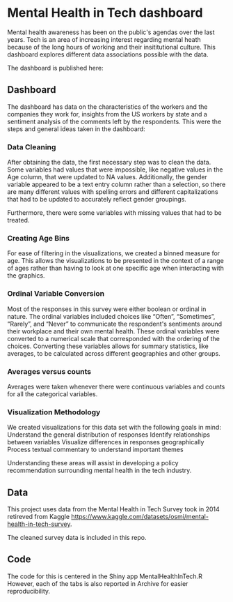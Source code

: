 # Mental Health in Tech dashboard

Mental health awareness has been on the public's agendas over the last years. Tech is an area of increasing interest regarding mental heath because of the 
long hours of working and their insititutional culture. This dashboard explores different data associations possible with the data.

The dashboard is published here: 

## Dashboard
The dashboard has data on the characteristics of the workers and the companies they work for, insights from the US workers by state and a sentiment analysis 
of the comments left by the respondents. This were the steps and general ideas taken in the dashboard:

### Data Cleaning
After obtaining the data, the first necessary step was to clean the data. Some variables had values that were impossible, like negative values in the Age column, that were updated to NA values. Additionally, the gender variable appeared to be a text entry column rather than a selection, so there are many different values with spelling errors and different capitalizations that had to be updated to accurately reflect gender groupings.

Furthermore, there were some variables with missing values that had to be treated. 

### Creating Age Bins
For ease of filtering in the visualizations, we created a binned measure for age. This allows the visualizations to be presented in the context of a range of ages rather than having to look at one specific age when interacting with the graphics.

### Ordinal Variable Conversion
Most of the responses in this survey were either boolean or ordinal in nature. The ordinal variables included choices like “Often”, “Sometimes”, “Rarely”, and “Never” to communicate the respondent's sentiments around their workplace and their own mental health. These ordinal variables were converted to a numerical scale that corresponded with the ordering of the choices. Converting these variables allows for summary statistics, like averages, to be calculated across different geographies and other groups.

### Averages versus counts
Averages were taken whenever there were continuous variables and counts for all the categorical variables.

### Visualization Methodology
We created visualizations for this data set with the following goals in mind:
Understand the general distribution of responses
Identify relationships between variables
Visualize differences in responses geographically
Process textual commentary to understand important themes

Understanding these areas will assist in developing a policy recommendation surrounding mental health in the tech industry.

## Data
This project uses data from the Mental Health in Tech Survey took in 2014 retireved from Kaggle https://www.kaggle.com/datasets/osmi/mental-health-in-tech-survey.

The cleaned survey data is included in this repo.

## Code
The code for this is centered in the Shiny app MentalHealthInTech.R
However, each of the tabs is also reported in Archive for easier reproducibility.
